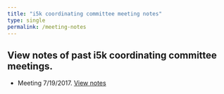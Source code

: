 ```yaml
---
title: "i5k coordinating committee meeting notes"
type: single
permalink: /meeting-notes
---
```


## View notes of past i5k coordinating committee meetings.

* Meeting 7/19/2017. [View notes](/meeting_notes/7-19-2017_Notes)

